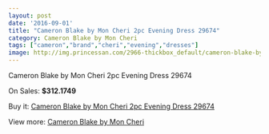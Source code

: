 ```yaml
---
layout: post
date: '2016-09-01'
title: "Cameron Blake by Mon Cheri 2pc Evening Dress 29674"
category: Cameron Blake by Mon Cheri
tags: ["cameron","brand","cheri","evening","dresses"]
image: http://img.princessan.com/2966-thickbox_default/cameron-blake-by-mon-cheri-2pc-evening-dress-29674.jpg
---
```

Cameron Blake by Mon Cheri 2pc Evening Dress 29674

On Sales: **$312.1749**
<a href="https://www.princessan.com/en/cameron-blake-by-mon-cheri/1348-cameron-blake-by-mon-cheri-2pc-evening-dress-29674.html"><amp-img layout="responsive" width="600" height="600" src="//img.princessan.com/2966-thickbox_default/cameron-blake-by-mon-cheri-2pc-evening-dress-29674.jpg" alt="Cameron Blake by Mon Cheri 2pc Evening Dress 29674 0" /></a>

Buy it: [Cameron Blake by Mon Cheri 2pc Evening Dress 29674](https://www.princessan.com/en/cameron-blake-by-mon-cheri/1348-cameron-blake-by-mon-cheri-2pc-evening-dress-29674.html "Cameron Blake by Mon Cheri 2pc Evening Dress 29674")

View more: [Cameron Blake by Mon Cheri](https://www.princessan.com/en/12-cameron-blake-by-mon-cheri "Cameron Blake by Mon Cheri")
